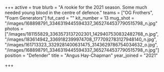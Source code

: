 +++
active = true
blurb = "A rookie for the 2021 season. Some much needed young blood in the centre of defence."
teams = ["OG Frothers", "Foam Generators"]
fut_card = ""
kit_number = 13
mug_shot = "/images/168898791_3346319445594337_3652744537790515798_n.jpg"
photos = ["/images/181155829_3363573137202301_1429407530832482768_n.jpg", "/images/183614942_3369182399974708_1777092783127948140_n.jpg", "/images/161713323_3329281400631475_3143629786754034632_o.jpg", "/images/168898791_3346319445594337_3652744537790515798_n.jpg"]
position = "Defender"
title = "Angus Hay-Chapman"
year_joined = "2021"

+++
